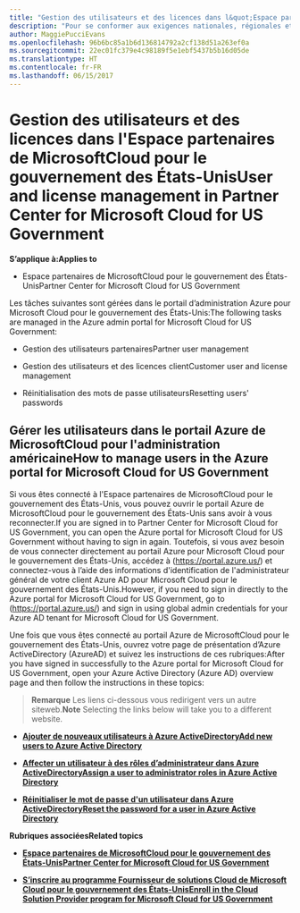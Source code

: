 ```yaml
---
title: "Gestion des utilisateurs et des licences dans l&quot;Espace partenaires de MicrosoftCloud pour le gouvernement des États-Unis | Espace partenaires de MicrosoftCloud pour le gouvernement des États-Unis"
description: "Pour se conformer aux exigences nationales, régionales et sectorielles qui régissent la collecte et l’utilisation des données personnelles, les fonctionnalités de gestion des utilisateurs ne sont pas disponibles dans l&quot;Espace partenaires de MicrosoftCloud pour le gouvernement des États-Unis. Ajoutez et gérez plutôt les utilisateurs dans le portail Azure de MicrosoftCloud pour le gouvernement des États-Unis."
author: MaggiePucciEvans
ms.openlocfilehash: 96b6bc85a1b6d136814792a2cf138d51a263ef0a
ms.sourcegitcommit: 22ec01fc379e4c98189f5e1ebf5437b5b16d05de
ms.translationtype: HT
ms.contentlocale: fr-FR
ms.lasthandoff: 06/15/2017
---
```

# <a name="user-and-license-management-in-partner-center-for-microsoft-cloud-for-us-government"></a><span data-ttu-id="ea125-104">Gestion des utilisateurs et des licences dans l'Espace partenaires de MicrosoftCloud pour le gouvernement des États-Unis</span><span class="sxs-lookup"><span data-stu-id="ea125-104">User and license management in Partner Center for Microsoft Cloud for US Government</span></span>

**<span data-ttu-id="ea125-105">S’applique à:</span><span class="sxs-lookup"><span data-stu-id="ea125-105">Applies to</span></span>**

-  <span data-ttu-id="ea125-106">Espace partenaires de MicrosoftCloud pour le gouvernement des États-Unis</span><span class="sxs-lookup"><span data-stu-id="ea125-106">Partner Center for Microsoft Cloud for US Government</span></span>

<span data-ttu-id="ea125-107">Les tâches suivantes sont gérées dans le portail d’administration Azure pour Microsoft Cloud pour le gouvernement des États-Unis:</span><span class="sxs-lookup"><span data-stu-id="ea125-107">The following tasks are managed in the Azure admin portal for Microsoft Cloud for US Government:</span></span>

- <span data-ttu-id="ea125-108">Gestion des utilisateurs partenaires</span><span class="sxs-lookup"><span data-stu-id="ea125-108">Partner user management</span></span>

- <span data-ttu-id="ea125-109">Gestion des utilisateurs et des licences client</span><span class="sxs-lookup"><span data-stu-id="ea125-109">Customer user and license management</span></span>

- <span data-ttu-id="ea125-110">Réinitialisation des mots de passe utilisateurs</span><span class="sxs-lookup"><span data-stu-id="ea125-110">Resetting users' passwords</span></span>


## <a name="how-to-manage-users-in-the-azure-portal-for-microsoft-cloud-for-us-government"></a><span data-ttu-id="ea125-111">Gérer les utilisateurs dans le portail Azure de MicrosoftCloud pour l'administration américaine</span><span class="sxs-lookup"><span data-stu-id="ea125-111">How to manage users in the Azure portal for Microsoft Cloud for US Government</span></span>

<span data-ttu-id="ea125-112">Si vous êtes connecté à l'Espace partenaires de MicrosoftCloud pour le gouvernement des États-Unis, vous pouvez ouvrir le portail Azure de MicrosoftCloud pour le gouvernement des États-Unis sans avoir à vous reconnecter.</span><span class="sxs-lookup"><span data-stu-id="ea125-112">If you are signed in to Partner Center for Microsoft Cloud for US Government, you can open the Azure portal for Microsoft Cloud for US Government without having to sign in again.</span></span> <span data-ttu-id="ea125-113">Toutefois, si vous avez besoin de vous connecter directement au portail Azure pour Microsoft Cloud pour le gouvernement des États-Unis, accédez à (https://portal.azure.us/) et connectez-vous à l’aide des informations d'identification de l'administrateur général de votre client Azure AD pour Microsoft Cloud pour le gouvernement des États-Unis.</span><span class="sxs-lookup"><span data-stu-id="ea125-113">However, if you need to sign in directly to the Azure portal for Microsoft Cloud for US Government, go to (https://portal.azure.us/) and sign in using global admin credentials for your Azure AD tenant for Microsoft Cloud for US Government.</span></span>

<span data-ttu-id="ea125-114">Une fois que vous êtes connecté au portail Azure de MicrosoftCloud pour le gouvernement des États-Unis, ouvrez votre page de présentation d’Azure ActiveDirectory (AzureAD) et suivez les instructions de ces rubriques:</span><span class="sxs-lookup"><span data-stu-id="ea125-114">After you have signed in successfully to the Azure portal for Microsoft Cloud for US Government, open your Azure Active Directory (Azure AD) overview page and then follow the instructions in these topics:</span></span>

><span data-ttu-id="ea125-115">**Remarque**
 Les liens ci-dessous vous redirigent vers un autre siteweb.</span><span class="sxs-lookup"><span data-stu-id="ea125-115">**Note**
 Selecting the links below will take you to a different website.</span></span> 

-  [**<span data-ttu-id="ea125-116">Ajouter de nouveaux utilisateurs à Azure ActiveDirectory</span><span class="sxs-lookup"><span data-stu-id="ea125-116">Add new users to Azure Active Directory</span></span>**](https://docs.microsoft.com/azure/active-directory/active-directory-users-create-azure-portal)

-  [**<span data-ttu-id="ea125-117">Affecter un utilisateur à des rôles d’administrateur dans Azure ActiveDirectory</span><span class="sxs-lookup"><span data-stu-id="ea125-117">Assign a user to administrator roles in Azure Active Directory</span></span>**](https://docs.microsoft.com/azure/active-directory/active-directory-users-assign-role-azure-portal)

-  [**<span data-ttu-id="ea125-118">Réinitialiser le mot de passe d'un utilisateur dans Azure ActiveDirectory</span><span class="sxs-lookup"><span data-stu-id="ea125-118">Reset the password for a user in Azure Active Directory</span></span>**](https://docs.microsoft.com/azure/active-directory/active-directory-users-reset-password-azure-portal)

**<span data-ttu-id="ea125-119">Rubriques associées</span><span class="sxs-lookup"><span data-stu-id="ea125-119">Related topics</span></span>**

-  [**<span data-ttu-id="ea125-120">Espace partenaires de MicrosoftCloud pour le gouvernement des États-Unis</span><span class="sxs-lookup"><span data-stu-id="ea125-120">Partner Center for Microsoft Cloud for US Government</span></span>**](partner-center-for-microsoft-us-govt-cloud.md)

-  [**<span data-ttu-id="ea125-121">S’inscrire au programme Fournisseur de solutions Cloud de Microsoft Cloud pour le gouvernement des États-Unis</span><span class="sxs-lookup"><span data-stu-id="ea125-121">Enroll in the Cloud Solution Provider program for Microsoft Cloud for US Government</span></span>**](enroll-in-csp-for-microsoft-us-govt-cloud.md)
